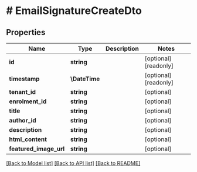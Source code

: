 # # EmailSignatureCreateDto

## Properties

Name | Type | Description | Notes
------------ | ------------- | ------------- | -------------
**id** | **string** |  | [optional] [readonly]
**timestamp** | **\DateTime** |  | [optional] [readonly]
**tenant_id** | **string** |  | [optional]
**enrolment_id** | **string** |  | [optional]
**title** | **string** |  | [optional]
**author_id** | **string** |  | [optional]
**description** | **string** |  | [optional]
**html_content** | **string** |  | [optional]
**featured_image_url** | **string** |  | [optional]

[[Back to Model list]](../../README.md#models) [[Back to API list]](../../README.md#endpoints) [[Back to README]](../../README.md)
